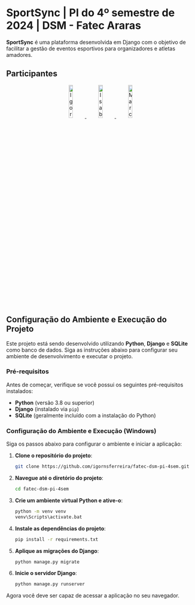 # SportSync | PI do 4º semestre de 2024 | DSM - Fatec Araras

**SportSync** é uma plataforma desenvolvida em Django com o objetivo de facilitar a gestão de eventos esportivos para organizadores e atletas amadores. 

## Participantes

<p align="center">
  <a href="https://github.com/igornsferreira">
    <img src="https://avatars.githubusercontent.com/igornsferreira" width="15%" alt="Igor Ferreira">
  </a>
  <a href="https://github.com/isabalmeida">
    <img src="https://avatars.githubusercontent.com/isabalmeida" width="15%" alt="Isabela Almeida">
  </a>
  <a href="https://github.com/marcelosalvador">
    <img src="https://avatars.githubusercontent.com/marcelosalvador" width="15%" alt="Marcelo Salvador">
  </a>
</p>

## Configuração do Ambiente e Execução do Projeto

Este projeto está sendo desenvolvido utilizando **Python**, **Django** e **SQLite** como banco de dados. Siga as instruções abaixo para configurar seu ambiente de desenvolvimento e executar o projeto.

### Pré-requisitos

Antes de começar, verifique se você possui os seguintes pré-requisitos instalados:

- **Python** (versão 3.8 ou superior)
- **Django** (instalado via `pip`)
- **SQLite** (geralmente incluído com a instalação do Python)

### Configuração do Ambiente e Execução (Windows)

Siga os passos abaixo para configurar o ambiente e iniciar a aplicação:

1. **Clone o repositório do projeto**:
    ```bash
    git clone https://github.com/igornsferreira/fatec-dsm-pi-4sem.git
    ```

2. **Navegue até o diretório do projeto**:
    ```bash
    cd fatec-dsm-pi-4sem
    ```

3. **Crie um ambiente virtual Python e ative-o**:
    ```bash
    python -m venv venv
    venv\Scripts\activate.bat
    ```

4. **Instale as dependências do projeto**:
    ```bash
    pip install -r requirements.txt
    ```

5. **Aplique as migrações do Django**:
    ```bash
    python manage.py migrate
    ```

6. **Inicie o servidor Django**:
    ```bash
    python manage.py runserver
    ```

Agora você deve ser capaz de acessar a aplicação no seu navegador.
